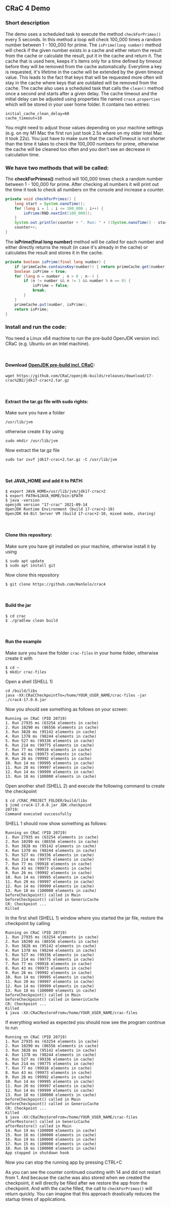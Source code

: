 ## CRaC 4 Demo

### Short description
The demo uses a scheduled task to execute the method ```checkForPrimes()``` every 5 seconds.
In this method a loop will check 100_000 times a random number between 1 - 100_000 for prime.
The ```isPrime(long number)``` method will check if the given number exists in a cache and either
return the result from the cache or calculate the result, put it in the cache and return it.
The cache that is used here, keeps it's items only for a time defined by timeout before they will be
removed from the cache automatically. Everytime a key is requested, it's lifetime in the cache will be
extended by the given timeout value. This leads to the fact that keys that will be requested more often will stay
in the cache where keys that are outdated will be removed from the cache.
The cache also uses a scheduled task that calls the ```clean()``` method once a second and starts after a 
given delay.
The cache timeout and the initial delay can be adjusted using properties file named ```crac4.properties``` which
will be stored in your user home folder.
It contains two entries:
```
initial_cache_clean_delay=60
cache_timeout=10
```
You might need to adjust those values depending on your machine settings (e.g. on my M1 Mac the first run just took 2.5s where on my older Intel Mac it took 22s).
You just have to make sure that the cacheTimeout is not shorter than the time it takes to check the 100_000 numbers for prime, otherwise the cache will be cleaned
too often and you don't see an decrease in calculation time.

### We have two methods that will be called:

The <b>checkForPrimes()</b> method will 100_000 times check a random number between 1 - 100_000 for prime.
After checking all numbers it will print out the time it took to check all numbers on the console and
increase a counter.
```java
private void checkForPrimes() {
    long start = System.nanoTime();
    for (long i = 1 ; i <= 100_000 ; i++) {
        isPrime(RND.nextInt(100_000));
    }
    System.out.println(counter + ". Run: " + ((System.nanoTime() - start) / 1_000_000 + " ms (" + primeCache.size() + " elements in cache)"));
    counter++;
}
```

The <b>isPrime(final long number)</b> method will be called for each number and either directly returns
the result (in case it's already in the cache) or calculates the result and stores it in the cache.
```java
private boolean isPrime(final long number) {
    if (primeCache.containsKey(number)) { return primeCache.get(number).get(); }
    boolean isPrime = true;
    for (long n = number ; n > 0 ; n--) {
        if (n != number && n != 1 && number % n == 0) {
            isPrime = false;
            break;
        }
    }
    primeCache.put(number, isPrime);
    return isPrime;
}
```

### Install and run the code:
You need a Linux x64 machine to run the pre-build OpenJDK version incl. CRaC (e.g. Ubuntu on an Intel machine).

<br>

#### Download [OpenJDK pre-build incl. CRaC](https://github.com/CRaC/openjdk-builds/releases/):
```wget https://github.com/CRaC/openjdk-builds/releases/download/17-crac%2B2/jdk17-crac+2.tar.gz```

<br>

#### Extract the tar.gz file with sudo rights:
Make sure you have a folder
```
/usr/lib/jvm
```
otherwise create it by using
```
sudo mkdir /usr/lib/jvm
```
Now extract the tar.gz file
```shell
sudo tar zxvf jdk17-crac+2.tar.gz -C /usr/lib/jvm
```

<br>

#### Set JAVA_HOME and add it to PATH:
```
$ export JAVA_HOME=/usr/lib/jvm/jdk17-crac+2
$ export PATH=$JAVA_HOME/bin:$PATH
$ java -version
openjdk version "17-crac" 2021-09-14
OpenJDK Runtime Environment (build 17-crac+2-10)
OpenJDK 64-Bit Server VM (build 17-crac+2-10, mixed mode, sharing)
```

<br>

#### Clone this repository:
Make sure you have git installed on your machine, otherwise install it by using
```
$ sudo apt update
$ sudo apt install git
```
Now clone this repository
```
$ git clone https://github.com/HanSolo/crac4
```

<br>

#### Build the jar
```
$ cd crac
$ ./gradlew clean build
```

<br>

#### Run the example
Make sure you have the folder ```crac-files``` in your home folder, otherwise create it with
```
$ cd ~
$ mkdir crac-files
```

Open a shell (SHELL 1)
```
cd /build/libs
java -XX:CRaCCheckpointTo=/home/YOUR_USER_NAME/crac-files -jar ./crac4-17.0.0.jar
```
Now you should see something as follows on your screen:
```
Running on CRaC (PID 20719)
1. Run 27935 ms (63254 elements in cache)
2. Run 10290 ms (86556 elements in cache)
3. Run 3828 ms (95142 elements in cache)
4. Run 1378 ms (98244 elements in cache)
5. Run 527 ms (99336 elements in cache)
6. Run 214 ms (99775 elements in cache)
7. Run 77 ms (99918 elements in cache)
8. Run 43 ms (99973 elements in cache)
9. Run 26 ms (99992 elements in cache)
10. Run 14 ms (99995 elements in cache)
11. Run 20 ms (99997 elements in cache)
12. Run 14 ms (99999 elements in cache)
13. Run 18 ms (100000 elements in cache)
```

Open another shell (SHELL 2) and execute the following command to create the checkpoint
```
$ cd /CRAC_PROJECT_FOLDER/build/libs
$ jcmd crac4-17.0.0.jar JDK.checkpoint
20719:
Command executed successfully
```

SHELL 1 should now show something as follows:
```
Running on CRaC (PID 20719)
1. Run 27935 ms (63254 elements in cache)
2. Run 10290 ms (86556 elements in cache)
3. Run 3828 ms (95142 elements in cache)
4. Run 1378 ms (98244 elements in cache)
5. Run 527 ms (99336 elements in cache)
6. Run 214 ms (99775 elements in cache)
7. Run 77 ms (99918 elements in cache)
8. Run 43 ms (99973 elements in cache)
9. Run 26 ms (99992 elements in cache)
10. Run 14 ms (99995 elements in cache)
11. Run 20 ms (99997 elements in cache)
12. Run 14 ms (99999 elements in cache)
13. Run 18 ms (100000 elements in cache)
beforeCheckpoint() called in Main
beforeCheckpoint() called in GenericCache
CR: Checkpoint ...
Killed
```

In the first shell (SHELL 1) window where you started the jar file, restore the checkpoint by calling
```
Running on CRaC (PID 20719)
1. Run 27935 ms (63254 elements in cache)
2. Run 10290 ms (86556 elements in cache)
3. Run 3828 ms (95142 elements in cache)
4. Run 1378 ms (98244 elements in cache)
5. Run 527 ms (99336 elements in cache)
6. Run 214 ms (99775 elements in cache)
7. Run 77 ms (99918 elements in cache)
8. Run 43 ms (99973 elements in cache)
9. Run 26 ms (99992 elements in cache)
10. Run 14 ms (99995 elements in cache)
11. Run 20 ms (99997 elements in cache)
12. Run 14 ms (99999 elements in cache)
13. Run 18 ms (100000 elements in cache)
beforeCheckpoint() called in Main
beforeCheckpoint() called in GenericCache
CR: Checkpoint ...
Killed
$ java -XX:CRaCRestoreFrom=/home/YOUR_USER_NAME/crac-files
```

If everything worked as expected you should now see the program continue to run
```
Running on CRaC (PID 20719)
1. Run 27935 ms (63254 elements in cache)
2. Run 10290 ms (86556 elements in cache)
3. Run 3828 ms (95142 elements in cache)
4. Run 1378 ms (98244 elements in cache)
5. Run 527 ms (99336 elements in cache)
6. Run 214 ms (99775 elements in cache)
7. Run 77 ms (99918 elements in cache)
8. Run 43 ms (99973 elements in cache)
9. Run 26 ms (99992 elements in cache)
10. Run 14 ms (99995 elements in cache)
11. Run 20 ms (99997 elements in cache)
12. Run 14 ms (99999 elements in cache)
13. Run 18 ms (100000 elements in cache)
beforeCheckpoint() called in Main
beforeCheckpoint() called in GenericCache
CR: Checkpoint ...
Killed
$ java -XX:CRaCRestoreFrom=/home/YOUR_USER_NAME/crac-files
afterRestore() called in GenericCache
afterRestore() called in Main
14. Run 19 ms (100000 elements in cache)
15. Run 16 ms (100000 elements in cache)
16. Run 19 ms (100000 elements in cache)
17. Run 15 ms (100000 elements in cache)
18. Run 16 ms (100000 elements in cache)
App stopped in shutdown hook
```
Now you can stop the running app by pressing CTRL+C

As you can see the counter continued counting with 14 and did not restart from 1.
And because the cache was also stored when we created the checkpoint, it will directly
be filled after we restore the app from the checkpoint. And with the cache filled, the
call to ```checkForPrimes()``` will return quickly.
You can imagine that this approach drastically reduces the startup times of applications.
